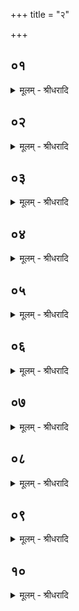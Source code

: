 +++
title = "२"

+++


## ०१
<details><summary>मूलम् - श्रीधरादि</summary>

ह᳘स्त ऽएषा᳘ ऽभ्रिर्भवत्य᳘थ पशू᳘नभि᳘मन्त्रयते॥  
(त ऽ) एतद्वा᳘ ऽएषु देवा᳘ ऽअन्वेषिष्य᳘न्तः पु᳘रस्ताद्वी᳘र्यमदधुस्त᳘थै᳘वैष्वय᳘मेत᳘दन्वेषिष्य᳘न्पुर᳘स्ताद्वी᳘र्यं[[!!]] दधाति॥
</details>

## ०२
<details><summary>मूलम् - श्रीधरादि</summary>

सो᳘ ऽश्वमभि᳘मन्त्रयते॥  
प्र᳘तूर्तं व्वाजिन्ना᳘द्रवे᳘ति यद्वै᳘ क्षिप्रं त᳘त्तूर्तम᳘थ य᳘त्क्षिप्रात्क्षे᳘पीयस्तत्प्र᳘तूर्तं व᳘रिष्ठाम᳘नु संव्व᳘तमि᳘तीयं वै व्व᳘रिष्ठा संव्व᳘दिमाम᳘नु संव्व᳘तमि᳘त्येत᳘द्दिवि᳘ ते जन्म परम᳘मन्त᳘रिक्षे त᳘व ना᳘भिः पृथिव्याम᳘धि यो᳘निरिदि᳘ति त᳘देनमेता᳘ देव᳘ताः करोत्यग्निं᳘ व्वायु᳘मादित्यं तद᳘श्वे व्वी᳘र्यं दधाति॥
</details>

## ०३
<details><summary>मूलम् - श्रीधरादि</summary>

(त्य᳘) अ᳘थ रा᳘सभम्॥  
युञ्जा᳘थाᳫँ᳭ रा᳘सभं युवमि᳘त्यध्वर्युं᳘ चैतद्य᳘जमानं चाहास्मिन्या᳘मे व्वृषण्वसू ऽइ᳘त्यस्मिन्क᳘र्मणि व्वृषण्वसू ऽइ᳘त्येत᳘दग्निं भ᳘रन्तमस्मयुमि᳘त्यग्निं भ᳘रन्तमस्म᳘त्प्रेषितमि᳘त्येतत्तद्रा᳘सभे व्वी᳘र्यं[[!!]] दधाति॥
</details>

## ०४
<details><summary>मूलम् - श्रीधरादि</summary>

(त्य᳘) अ᳘थाजम्[[!!]]॥  
यो᳘गे योगे तव᳘स्तरं व्वा᳘जे वाजे हवामह ऽइत्य᳘न्नं वै व्वा᳘जः क᳘र्मणि कर्मणि तव᳘स्तरम᳘न्ने ऽन्ने हवामह ऽइ᳘त्येतत्स᳘खाय ऽइ᳘न्द्रमूत᳘य ऽइ᳘तीन्द्रिय᳘वन्तमूत᳘य ऽइ᳘त्येतत्त᳘दजे᳘ व्वी᳘र्यं[[!!]] दधाति॥
</details>

## ०५
<details><summary>मूलम् - श्रीधरादि</summary>

त्रिभि᳘रभि᳘मन्त्रयते॥  
त्रिवृ᳘दग्निर्या᳘वानग्निर्या᳘वत्यस्य मा᳘त्रा ता᳘वतै᳘वैष्वेत᳘द्वी᳘र्यं[[!!]] दधाति॥
</details>

## ०६
<details><summary>मूलम् - श्रीधरादि</summary>

(त्य᳘) अ᳘थैनान्प्रा᳘च ऽउ᳘त्क्रमयति॥  
त᳘देनमेतैः᳘ पशु᳘भिर᳘न्विच्छति नो᳘पस्पृशत्यग्नि᳘रेष य᳘त्पश᳘वो ने᳘न्मा ऽय᳘मग्नि᳘र्हिन᳘सदि᳘ति॥
</details>

## ०७
<details><summary>मूलम् - श्रीधरादि</summary>

सो᳘ ऽश्वमु᳘त्क्रमयति॥  
प्रतू᳘र्व्वन्ने᳘ह्यवक्रा᳘मन्न᳘शस्तीरि᳘ति पाप्मा वा ऽअ᳘शस्तिस्त्व᳘रमाण ऽए᳘ह्यवक्रा᳘मन्पाप्मा᳘नमि᳘त्येत᳘द्रुद्र᳘स्य गा᳘णपत्यं मयोभूरेही᳘ति रौ᳘द्रा वै᳘ पश᳘वो या᳘ ते देव᳘ता त᳘स्यै गा᳘णपत्यं मयोभूरेही᳘त्येतत्त᳘देनम᳘श्वेना᳘न्विच्छति॥
</details>

## ०८
<details><summary>मूलम् - श्रीधरादि</summary>

(त्य᳘) अ᳘थ रा᳘सभम्॥  
(मु᳘) उ᳘र्व्वन्त᳘रिक्षं᳘[[!!]] व्वीहि स्वस्ति᳘ गव्यूतिर᳘भयानि कृण्वन्नि᳘ति यथैव[[!!]] य᳘जुस्त᳘था ब᳘न्धुः पूष्णा᳘ सयु᳘जा सहे᳘तीयं वै᳘ पू᳘षा ऽन᳘या सयुजा[[!!]] सहे᳘त्येतत्त᳘देनᳫँ᳭ रा᳘सभेना᳘न्विच्छति॥
</details>

## ०९
<details><summary>मूलम् - श्रीधरादि</summary>

(त्य᳘) अ᳘थाज᳘म्॥  
(म्पृ) पृथिव्याः᳘ सध᳘स्थादग्निं᳘ पुरी᳘ष्यमङ्गिरस्वदा᳘भरे᳘ति पृथिव्या᳘ ऽउप᳘स्थादग्निं᳘ पश᳘व्यमग्निवदा᳘भरे᳘त्येतत्त᳘देनमजेना᳘न्विच्छति[[!!]]॥
</details>

## १०
<details><summary>मूलम् - श्रीधरादि</summary>

त्रिभिर᳘न्विच्छति॥  
त्रिवृ᳘दग्निर्या᳘वानग्निर्या᳘वत्यस्य मा᳘त्रा ता᳘वतै᳘वैनमेतद᳘न्विच्छति त्रिभिः᳘ पुर᳘स्तादभि᳘मन्त्रयते तत्षट्ष᳘डृत᳘वः संव्वत्सरः᳘ संव्वत्स᳘रो ऽग्निर्या᳘वानग्निर्या᳘वत्यस्य मा᳘त्रा ता᳘वत्त᳘द्भवति॥
</details>